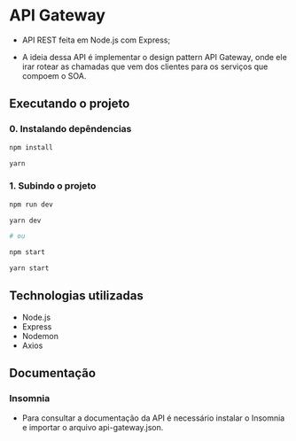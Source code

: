 # API Gateway

- API REST feita em Node.js com Express;

- A ideia dessa API é implementar o design pattern API Gateway, onde ele irar rotear as chamadas que vem dos clientes para os serviços que compoem o SOA.

## Executando o projeto

### 0. Instalando depêndencias

```sh
npm install

yarn
```

### 1. Subindo o projeto

```sh
npm run dev

yarn dev

# ou

npm start

yarn start
```

## Technologias utilizadas

- Node.js
- Express
- Nodemon
- Axios

## Documentação

### Insomnia

- Para consultar a documentação da API é necessário instalar o Insomnia e importar o arquivo api-gateway.json.
